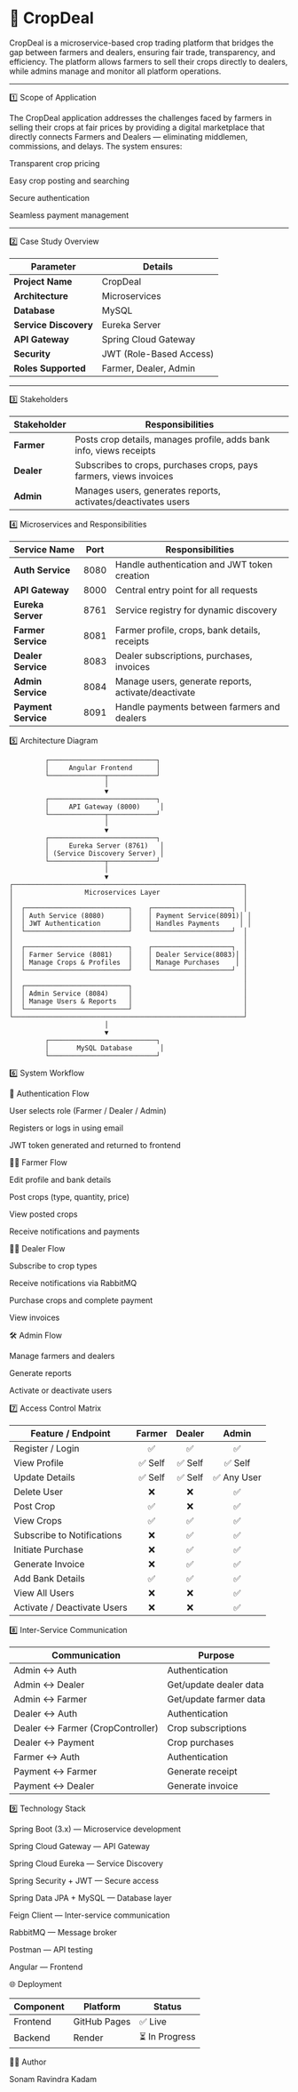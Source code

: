 # 🌾 CropDeal

CropDeal is a microservice-based crop trading platform that bridges the gap between farmers and dealers, ensuring fair trade, transparency, and efficiency. The platform allows farmers to sell their crops directly to dealers, while admins manage and monitor all platform operations.

---

1️⃣ Scope of Application

The CropDeal application addresses the challenges faced by farmers in selling their crops at fair prices by providing a digital marketplace that directly connects Farmers and Dealers — eliminating middlemen, commissions, and delays.
The system ensures:

Transparent crop pricing

Easy crop posting and searching

Secure authentication

Seamless payment management

---

2️⃣ Case Study Overview

| Parameter             | Details                 |
| --------------------- | ----------------------- |
| **Project Name**      | CropDeal                |
| **Architecture**      | Microservices           |
| **Database**          | MySQL                   |
| **Service Discovery** | Eureka Server           |
| **API Gateway**       | Spring Cloud Gateway    |
| **Security**          | JWT (Role-Based Access) |
| **Roles Supported**   | Farmer, Dealer, Admin   |


---

3️⃣ Stakeholders

| Stakeholder | Responsibilities                                                    |
| ----------- | ------------------------------------------------------------------- |
| **Farmer**  | Posts crop details, manages profile, adds bank info, views receipts |
| **Dealer**  | Subscribes to crops, purchases crops, pays farmers, views invoices  |
| **Admin**   | Manages users, generates reports, activates/deactivates users       |


4️⃣ Microservices and Responsibilities

| Service Name        | Port | Responsibilities                                    |
| ------------------- | ---- | --------------------------------------------------- |
| **Auth Service**    | 8080 | Handle authentication and JWT token creation        |
| **API Gateway**     | 8000 | Central entry point for all requests                |
| **Eureka Server**   | 8761 | Service registry for dynamic discovery              |
| **Farmer Service**  | 8081 | Farmer profile, crops, bank details, receipts       |
| **Dealer Service**  | 8083 | Dealer subscriptions, purchases, invoices           |
| **Admin Service**   | 8084 | Manage users, generate reports, activate/deactivate |
| **Payment Service** | 8091 | Handle payments between farmers and dealers         |


5️⃣ Architecture Diagram
       
             ┌───────────────────────────┐
             │     Angular Frontend      │
             └──────────────┬────────────┘
                            │
                            ▼
             ┌───────────────────────────┐
             │     API Gateway (8000)     │
             └──────────────┬────────────┘
                            │
                            ▼
             ┌───────────────────────────┐
             │     Eureka Server (8761)   │
             │ (Service Discovery Server) │
             └──────────────┬────────────┘
                            │
                            ▼
    ┌──────────────────────────────────────────────────────────┐
    │                  Microservices Layer                     │
    │                                                          │
    │  ┌──────────────────────────┐    ┌────────────────────┐  │
    │  │ Auth Service (8080)      │    │ Payment Service(8091)│ │
    │  │ JWT Authentication       │    │ Handles Payments     │ │
    │  └──────────────────────────┘    └────────────────────┘  │
    │                                                          │
    │  ┌──────────────────────────┐    ┌────────────────────┐  │
    │  │ Farmer Service (8081)    │    │ Dealer Service(8083)│ │
    │  │ Manage Crops & Profiles  │    │ Manage Purchases    │ │
    │  └──────────────────────────┘    └────────────────────┘  │
    │                                                          │
    │  ┌──────────────────────────┐                            │
    │  │ Admin Service (8084)     │                            │
    │  │ Manage Users & Reports   │                            │
    │  └──────────────────────────┘                            │
    └──────────────────────────────────────────────────────────┘
                            │
                            ▼
             ┌───────────────────────────┐
             │       MySQL Database       │
             └───────────────────────────┘

6️⃣ System Workflow

🔐 Authentication Flow

User selects role (Farmer / Dealer / Admin)

Registers or logs in using email

JWT token generated and returned to frontend

👨‍🌾 Farmer Flow

Edit profile and bank details

Post crops (type, quantity, price)

View posted crops

Receive notifications and payments

🧑‍💼 Dealer Flow

Subscribe to crop types

Receive notifications via RabbitMQ

Purchase crops and complete payment

View invoices

🛠️ Admin Flow

Manage farmers and dealers

Generate reports

Activate or deactivate users

7️⃣ Access Control Matrix

| Feature / Endpoint          | Farmer | Dealer |    Admin   |
| --------------------------- | :----: | :----: | :--------: |
| Register / Login            |    ✅   |    ✅   |      ✅     |
| View Profile                | ✅ Self | ✅ Self |   ✅ Self   |
| Update Details              | ✅ Self | ✅ Self | ✅ Any User |
| Delete User                 |    ❌   |    ❌   |      ✅     |
| Post Crop                   |    ✅   |    ❌   |      ✅     |
| View Crops                  |    ✅   |    ✅   |      ✅     |
| Subscribe to Notifications  |    ❌   |    ✅   |      ✅     |
| Initiate Purchase           |    ❌   |    ✅   |      ✅     |
| Generate Invoice            |    ❌   |    ✅   |      ✅     |
| Add Bank Details            |    ✅   |    ✅   |      ✅     |
| View All Users              |    ❌   |    ❌   |      ✅     |
| Activate / Deactivate Users |    ❌   |    ❌   |      ✅     |


8️⃣ Inter-Service Communication

| Communication                    | Purpose                |
| -------------------------------- | ---------------------- |
| Admin ↔ Auth                     | Authentication         |
| Admin ↔ Dealer                   | Get/update dealer data |
| Admin ↔ Farmer                   | Get/update farmer data |
| Dealer ↔ Auth                    | Authentication         |
| Dealer ↔ Farmer (CropController) | Crop subscriptions     |
| Dealer ↔ Payment                 | Crop purchases         |
| Farmer ↔ Auth                    | Authentication         |
| Payment ↔ Farmer                 | Generate receipt       |
| Payment ↔ Dealer                 | Generate invoice       |


9️⃣ Technology Stack

Spring Boot (3.x) — Microservice development

Spring Cloud Gateway — API Gateway

Spring Cloud Eureka — Service Discovery

Spring Security + JWT — Secure access

Spring Data JPA + MySQL — Database layer

Feign Client — Inter-service communication

RabbitMQ — Message broker

Postman — API testing

Angular — Frontend

🌐 Deployment

| Component | Platform     | Status        |
| --------- | ------------ | ------------- |
| Frontend  | GitHub Pages | ✅ Live        |
| Backend   | Render       | ⏳ In Progress |

👩‍💻 Author

Sonam Ravindra Kadam
